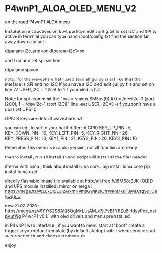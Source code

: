 # P4wnP1_ALOA_OLED_MENU_V2
on the road P4wnP1 ALOA menu 

Installation instructions 
on boot partition edit config.txt to set I2C and SPI to active
in termnial you can type 
nano /boot/config.txt
find the section far away down and set : 

dtparam=i2c_arm=on
dtparam=i2c1=on

and find and set spi section 

dtparam=spi=on

note : for the waveshare hat i used (and all gui.py is set like this) the inteface is SPI and not I2C
if you have a I2C oled edit gui.py file and set on line 72
USER_I2C = 1 #set to 1 if your oled is I2C

Note: for spi
-comment the "bus = smbus.SMBus(0)  # 0 = /dev/i2c-0 (port I2C0), 1 = /dev/i2c-1 (port I2C1)" line
-set USER_I2C=0
-(if you don't have a ups) set UPS=0


GPIO 8 keys are default waveshare hat

you can edit to set to your hat if different
GPIO
KEY_UP_PIN     : 6, 
KEY_DOWN_PIN   : 19, 
KEY_LEFT_PIN   : 5, 
KEY_RIGHT_PIN  : 26, 
KEY_PRESS_PIN  : 13, 
KEY1_PIN       : 21, 
KEY2_PIN       : 20, 
KEY3_PIN       : 16

Remember this menu is in alpha version, not all function are ready 

then to install , run sh install.sh and script will install all the files needed

if error with luma , think about install luma core : 
pip install luma.core
pip install luma.oled

directly flashable image file available at http://dl.free.fr/j8M68z2JK (OLED and UPS module installed)
mirror on mega : https://mega.nz/#!ZEkDlSLJ!ZAIxmKVmsGwjK2ICfrWRni7kuFJyMXsg9eTDayQqe_U

new 21.02.2020 : https://mega.nz/#!YYtS2S6A!Q5OgMvLUtAM_x7jt7vBTY8Zu8lHdyyPoaLdsipVufWg P4wnP1 v0.1.1 with oled drivers and menu preinstalled

in P4wnP1 web interface , if you want to menu start at "boot" create a trigger in you default template (by default startup)
with : when service start => run script sh and choose runmenu.sh

enjoy
